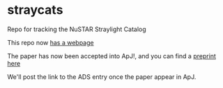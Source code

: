 # straycats
Repo for tracking the NuSTAR Straylight Catalog

This repo now [has a webpage](https://nustarystraycats.github.io/straycats/)

The paper has now been accepted into ApJ!, and you can find a [preprint here](https://arxiv.org/abs/2102.01236)

We'll post the link to the ADS entry once the paper appear in ApJ.
